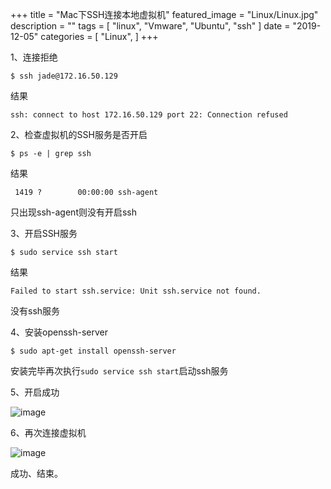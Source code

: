 +++
title = "Mac下SSH连接本地虚拟机"
featured_image = "Linux/Linux.jpg"
description = ""
tags = [
    "linux",
    "Vmware",
    "Ubuntu",
    "ssh"
]
date = "2019-12-05"
categories = [
    "Linux",
]
+++

1、连接拒绝
```
$ ssh jade@172.16.50.129
```
结果
```
ssh: connect to host 172.16.50.129 port 22: Connection refused
```
2、检查虚拟机的SSH服务是否开启
```
$ ps -e | grep ssh
```
结果
```
 1419 ?        00:00:00 ssh-agent
```
只出现ssh-agent则没有开启ssh

3、开启SSH服务
```
$ sudo service ssh start
```
结果
```
Failed to start ssh.service: Unit ssh.service not found.
```
没有ssh服务

4、安装openssh-server
```
$ sudo apt-get install openssh-server
```
安装完毕再次执行`sudo service ssh start`启动ssh服务

5、开启成功

![image](/images/Linux/seesshopen.png)

6、再次连接虚拟机

![image](/images/Linux/sshconnection.png)

成功、结束。

